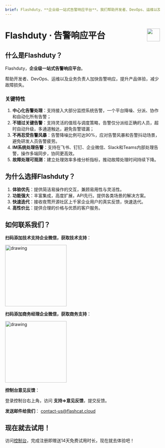 ```yaml
---
brief: Flashduty，**企业级一站式告警响应平台**。我们帮助开发者、DevOps、运维以及业务负责人加快告警响应，提升产品体验，减少故障损失。
---
```


<h1 style="display:flex;justify-content:space-between" id="H0">Flashduty ⋅ 告警响应平台<img src="https://fcdoc.github.io/img/i.svg" style="user-select:none;margin-top:-1px;width:42px"></h1>

## 什么是Flashduty？

Flashduty，**企业级一站式告警响应平台**。

帮助开发者、DevOps、运维以及业务负责人加快告警响应，提升产品体验，减少故障损失。

### 关键特性
1. **中心化告警处理**：支持接入大部分监控系统告警，一个平台降噪、分派、协作和自动化所有告警；
2. **不错过关键告警**：支持灵活的值班与调度策略，告警仅分派给正确的人员，超时自动升级，多通道触达，避免告警错漏；
3. **不再忍受告警风暴**：告警降噪比例可达90%，应对告警风暴和告警抖动场景，避免研发人员告警疲劳。
4. **IM系统处理告警**：支持在飞书、钉钉、企业微信、Slack和Teams内部处理告警，操作多端同步，协同更高效。
5. **故障处理可观测**：建立处理效率多维分析指标，推动故障处理时间持续下降。

## 为什么选择Flashduty？
1. **体验优先**：提供简洁易操作的交互，兼顾易用性与灵活性。
2. **功能强大**：丰富集成，高度扩展，API先行。提供各类场景的解决方案。
3. **快速迭代**：接收夜莺开源社区上千家企业用户的真实反馈，快速迭代。
4. **高性价比**：提供合理的价格与优质的客户服务。

## 如何联系我们？
**扫码添加技术支持企业微信，获取技术支持**：

<img src="https://fcdoc.github.io/img/zh/flashduty/start/overview/1.avif" alt="drawing" width="200">

**扫码添加商务经理企业微信，获取商务支持**：

<img src="https://fcdoc.github.io/img/zh/flashduty/start/overview/2.avif" alt="drawing" width="200">

**控制台意见反馈**：

登录控制台右上角，访问 **支持=>意见反馈**，提交反馈。

**发送邮件给我们**：
[contact-us@flashcat.cloud](mailto:contact-us@flashcat.cloud)

## 现在就去试用！

访问[控制台](https://console.flashcat.cloud/login?from=docs-intro)，完成注册即赠送14天免费试用时长，现在就去体验吧！
